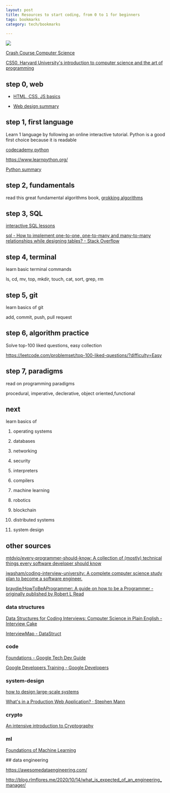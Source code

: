 ```yaml
---
layout: post
title: Resources to start coding, from 0 to 1 for beginners
tags: bookmarks
category: tech/bookmarks
 
---
```


![](https://images.unsplash.com/photo-1584907797015-7554cd315667?ixlib=rb-1.2.1&ixid=eyJhcHBfaWQiOjEyMDd9&auto=format&fit=crop&w=1655&q=80)

[Crash Course Computer Science](https://www.youtube.com/playlist?list=PL8dPuuaLjXtNlUrzyH5r6jN9ulIgZBpdo)

[CS50, Harvard University's introduction to computer science and the art of programming](https://www.youtube.com/playlist?list=PLhQjrBD2T381L3iZyDTxRwOBuUt6m1FnW)

## step 0, web 

*  [HTML, CSS, JS basics](https://www.w3schools.com/html/default.asp)
   
* [Web design summary](https://jgthms.com/web-design-in-4-minutes/)

## step 1, first language

Learn 1 language by following an online interactive tutorial. Python is a good first choice because it is readable 

[codecademy python](https://www.codecademy.com/learn/learn-python)

<https://www.learnpython.org/>

[Python summary](https://learnxinyminutes.com/docs/python/)

## step 2, fundamentals

read this great fundamental algorithms book, [grokking algorithms](http://93.174.95.29/main/9F2B390517083CF4485BA524B80815F5)

## step 3, SQL 

[interactive SQL lessons](https://sqlbolt.com/)

[sql - How to implement one-to-one, one-to-many and many-to-many relationships while designing tables? - Stack Overflow](https://stackoverflow.com/questions/7296846/how-to-implement-one-to-one-one-to-many-and-many-to-many-relationships-while-de)


## step 4, terminal 

learn basic terminal commands

ls, cd, mv, top, mkdir, touch, cat, sort, grep, rm 

## step 5, git 

learn basics of git 

add, commit, push, pull request


## step 6, algorithm practice

Solve top-100 liked questions, easy collection
   
https://leetcode.com/problemset/top-100-liked-questions/?difficulty=Easy


## step 7, paradigms 

read on programming paradigms

procedural, imperative, declerative, object oriented,functional  

## next 

learn basics of 

1. operating systems

4. databases

5. networking

6. security 

1. interpreters
   
2. compilers 

3. machine learning 

6. robotics 

4. blockchain

7. distributed systems 

8. system design


## other sources

[mtdvio/every-programmer-should-know: A collection of (mostly) technical things every software developer should know](https://github.com/mtdvio/every-programmer-should-know)

[jwasham/coding-interview-university: A complete computer science study plan to become a software engineer.](https://github.com/jwasham/coding-interview-university#how-to-use-it)

[braydie/HowToBeAProgrammer: A guide on how to be a Programmer - originally published by Robert L Read](https://github.com/braydie/HowToBeAProgrammer)


### data structures

[Data Structures for Coding Interviews: Computer Science in Plain English - Interview Cake](https://www.interviewcake.com/article/python/data-structures-coding-interview?collection=dsa)

[InterviewMap - DataStruct](https://yuchengkai.cn/docs/cs/dataStruct.html)

### code

[Foundations - Google Tech Dev Guide](https://techdevguide.withgoogle.com/paths/foundational/)

[Google Developers Training  -  Google Developers](https://developers.google.com/training/)


### system-design

[how to design large-scale systems](https://github.com/donnemartin/system-design-primer#index-of-system-design-topics)

[What's in a Production Web Application? · Stephen Mann](https://stephenmann.io/post/whats-in-a-production-web-application/)

### crypto

[An intensive introduction to Cryptography](https://intensecrypto.org/public/)

### ml

[Foundations of Machine Learning](https://bloomberg.github.io/foml/#lectures)

## data engineering 

https://awesomedataengineering.com/


http://blog.rlmflores.me/2020/10/14/what_is_expected_of_an_engineering_manager/